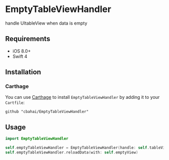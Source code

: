 # EmptyTableViewHandler
handle UItableView when data is empty

## Requirements

- iOS 8.0+
- Swift 4

## Installation

### Carthage

You can use [Carthage](https://github.com/Carthage/Carthage) to install `EmptyTableViewHandler` by adding it to your `Cartfile`:
```
github "cbahai/EmptyTableViewHandler"
```

## Usage

```swift
import EmptyTableViewHandler
```

```swift
self.emptyTableViewHandler = EmptyTableViewHandler(handle: self.tableView)
self.emptyTableViewHandler.reloadData(with: self.emptyView)
```
